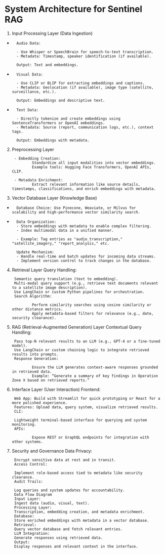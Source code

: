# System Architecture for Sentinel RAG
1. Input Processing Layer (Data Ingestion)
-       Audio Data:

        - Use Whisper or SpeechBrain for speech-to-text transcription.
        - Metadata: Timestamp, speaker identification (if available).
        
        Output: Text and embeddings.

-       Visual Data:

        - Use CLIP or BLIP for extracting embeddings and captions.
        - Metadata: Geolocation (if available), image type (satellite, surveillance, etc.).

        Output: Embeddings and descriptive text.

-       Text Data:

        - Directly tokenize and create embeddings using SentenceTransformers or OpenAI embeddings.
        - Metadata: Source (report, communication logs, etc.), context tags.

        Output: Embeddings with metadata.

2. Preprocessing Layer

        - Embedding Creation:
                Standardize all input modalities into vector embeddings.
                Example tools: Hugging Face Transformers, OpenAI APIs, CLIP.

        - Metadata Enrichment:
                Extract relevant information like source details, timestamps, classifications, and enrich embeddings with metadata.

3. Vector Database Layer (Knowledge Base)

-       Database Choice: Use Pinecone, Weaviate, or Milvus for scalability and high-performance vector similarity search.
-       Data Organization:
        - Store embeddings with metadata to enable complex filtering.
        - Index multimodal data in a unified manner.

        - Example: Tag entries as "audio_transcription," "satellite_imagery," "report_analysis," etc.

        Update Mechanism:
        - Handle real-time and batch updates for incoming data streams.
        - Implement version control to track changes in the database.

4. Retrieval Layer
        Query Handling:

        Semantic query translation (text to embedding).
        Multi-modal query support (e.g., retrieve text documents relevant to a satellite image description).
        Use LangChain or custom Python pipelines for orchestration.
        Search Algorithm:

                Perform similarity searches using cosine similarity or other distance metrics.
                Apply metadata-based filters for relevance (e.g., date, security clearance).

5. RAG (Retrieval-Augmented Generation) Layer
        Contextual Query Handling:

        Pass top-N relevant results to an LLM (e.g., GPT-4 or a fine-tuned model).
        Use LangChain or custom chaining logic to integrate retrieved results into prompts.
        Response Generation:

                Ensure the LLM generates context-aware responses grounded in retrieved data.
                Example: “Generate a summary of key findings in Operation Zone X based on retrieved reports.”


6. Interface Layer (User Interaction)
        Frontend:

        Web App: Build with Streamlit for quick prototyping or React for a more polished experience.
        Features: Upload data, query system, visualize retrieved results.
        CLI:

        Lightweight terminal-based interface for querying and system monitoring.
        APIs:

                Expose REST or GraphQL endpoints for integration with other systems.

7. Security and Governance
        Data Privacy:

        Encrypt sensitive data at rest and in transit.
        Access Control:

        Implement role-based access tied to metadata like security clearance.
        Audit Trails:

        Log queries and system updates for accountability.
        Data Flow Diagram
        Input Layer:
        Ingest data (audio, visual, text).
        Processing Layer:
        Transcription, embedding creation, and metadata enrichment.
        Database:
        Store enriched embeddings with metadata in a vector database.
        Retrieval:
        Query vector database and fetch relevant entries.
        LLM Integration:
        Generate responses using retrieved data.
        Output:
        Display responses and relevant context in the interface.